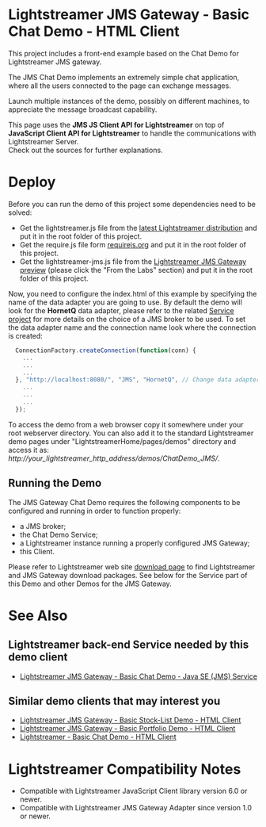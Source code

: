 # Lightstreamer JMS Gateway - Basic Chat Demo - HTML Client #

This project includes a front-end example based on the Chat Demo for Lightstreamer JMS gateway.

The JMS Chat Demo implements an extremely simple chat application, where all the users connected to the page can exchange messages.<br>

Launch multiple instances of the demo, possibly on different machines, to appreciate the message broadcast capability.<br>

This page uses the <b>JMS JS Client API for Lightstreamer</b> on top of <b>JavaScript Client API for Lightstreamer</b> to handle the communications with Lightstreamer Server.<br>
Check out the sources for further explanations.

# Deploy #

Before you can run the demo of this project some dependencies need to be solved:

-  Get the lightstreamer.js file from the [latest Lightstreamer distribution](http://www.lightstreamer.com/download) and put it in the root folder of this project.
-  Get the require.js file form [requirejs.org](http://requirejs.org/docs/download.html) and put it in the root folder of this project.
-  Get the lightstreamer-jms.js file from the [Lightstreamer JMS Gateway preview](http://www.lightstreamer.com/download) (please click the "From the Labs" section) and put it in the root folder of this project.

Now, you need to configure the index.html of this example by specifying the name of the data adapter you are going to use. By default the demo will look for the <b>HornetQ</b> data adapter, please refer to the related [Service project](https://github.com/Weswit/Lightstreamer-JMS-example-Chat-service-java) for more details on the choice of a JMS broker to be used.
To set the data adapter name and the connection name look where the connection is created:

```js
  ConnectionFactory.createConnection(function(conn) {
    ...
    ...
    ...
  }, "http://localhost:8080/", "JMS", "HornetQ", // Change data adapter here
    ...
    ...
    ...
  });
```

To access the demo from a web browser copy it somewhere under your root webserver directory. You can also add it to the standard Lightstreamer demo pages under "LightstreamerHome/pages/demos" directory and access it as: <i>http://_your_lightstreamer_http_address_/demos/ChatDemo_JMS/</i>.

## Running the Demo ##

The JMS Gateway Chat Demo requires the following components to be
configured and running in order to function properly:

* a JMS broker;
* the Chat Demo Service;
* a Lightstreamer instance running a properly configured JMS Gateway;
* this Client.

Please refer to Lightstreamer web site [download page](http://www.lightstreamer.com/download) to find Lightstreamer and JMS Gateway download packages. See below for the Service part of this Demo and other Demos for the JMS Gateway.

# See Also #

## Lightstreamer back-end Service needed by this demo client ##

* [Lightstreamer JMS Gateway - Basic Chat Demo - Java SE (JMS) Service](https://github.com/Weswit/Lightstreamer-JMS-example-Chat-service-java)

## Similar demo clients that may interest you ##

* [Lightstreamer JMS Gateway - Basic Stock-List Demo - HTML Client](https://github.com/Weswit/Lightstreamer-JMS-example-StockList-client-javascript)
* [Lightstreamer JMS Gateway - Basic Portfolio Demo - HTML Client](https://github.com/Weswit/Lightstreamer-JMS-example-Portfolio-client-javascript)
* [Lightstreamer - Basic Chat Demo - HTML Client](https://github.com/Weswit/Lightstreamer-example-chat-client-javascript)

# Lightstreamer Compatibility Notes #

- Compatible with Lightstreamer JavaScript Client library version 6.0 or newer.
- Compatible with Lightstreamer JMS Gateway Adapter since version 1.0 or newer.

